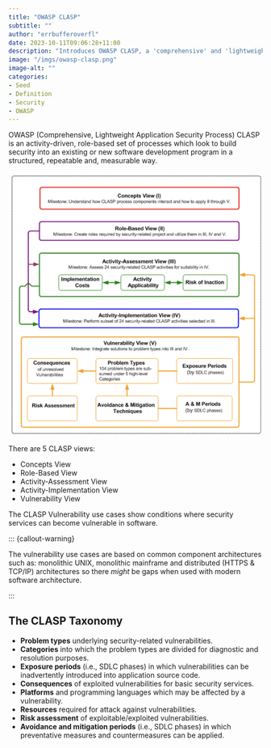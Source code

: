 ```yaml
---
title: "OWASP CLASP"
subtitle: ""
author: "errbufferoverfl"
date: 2023-10-11T09:06:28+11:00
description: "Introduces OWASP CLASP, a 'comprehensive' and 'lightweight' application security process that aims to integrate security into software development programs in a structured and measurable way. It outlines the different views and components of CLASP and discusses the vulnerability use cases and taxonomy."
image: "/imgs/owasp-clasp.png"
image-alt: ""
categories:
- Seed
- Definition
- Security
- OWASP
---
```


OWASP (Comprehensive, Lightweight Application Security Process) CLASP is an activity-driven, role-based set of processes which look to build security into an existing or new software development program in a structured, repeatable and, measurable way.

![](/imgs/owasp-clasp.png)

There are 5 CLASP views:

- Concepts View
- Role-Based View
- Activity-Assessment View
- Activity-Implementation View
- Vulnerability View

The CLASP Vulnerability use cases show conditions where security services can become vulnerable in software.

::: {callout-warning}

The vulnerability use cases are based on common component architectures such as: monolithic UNIX, monolithic mainframe and distributed (HTTPS & TCP/IP) architectures so there _might_ be gaps when used with modern software architecture.

:::

## The CLASP Taxonomy

- **Problem types** underlying security-related vulnerabilities.
- **Categories** into which the problem types are divided for diagnostic and resolution purposes.
- **Exposure periods** (i.e., SDLC phases) in which vulnerabilities can be inadvertently introduced into application source code.
- **Consequences** of exploited vulnerabilities for basic security services.
- **Platforms** and programming languages which may be affected by a vulnerability.
- **Resources** required for attack against vulnerabilities.
- **Risk assessment** of exploitable/exploited vulnerabilities.
- **Avoidance and mitigation periods** (i.e., SDLC phases) in which preventative measures and countermeasures can be applied.
